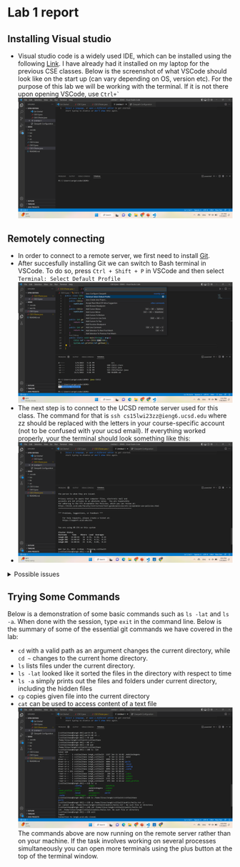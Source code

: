 # Lab 1 report

## Installing Visual studio

* Visual studio code is a widely used IDE, which can be installed using the following [Link](https://code.visualstudio.com/). I have already had it 
installed on my laptop for the previous CSE classes. Below is the screenshot of what VSCode should look like on the start up (can vary depending on OS, version etc).
For the purpose of this lab we will be working with the terminal. If it is not there upon opening VSCode, use `` Ctrl+` ``
![Image](VSCode.png)

## Remotely connecting

* In order to connect to a remote server, we first need to install [Git](https://gitforwindows.org/).
* After succesfully installing Git we can switch to Bash terminal in VSCode. To do so, press `Ctrl + Shift + P` in VSCode and then select `Terminal: Select Default Profile`
![Image](Bash.png)
* The next step is to connect to the UCSD remote server used for this class. The command for that is `ssh cs15lwi23zz@ieng6.ucsd.edu` where zz should be replaced with the letters in your course-specific account (not to be confused with your ucsd email). If everything worked properly, your the terminal should look something like this:
* ![Image](Remote.png)

<details><summary>Possible issues</summary>
<p>
 
 * If it is your fist time connecting to this server, you will see a Privacy notice - simply type yes and press enter.
 * When typing the password for your account in the command prompt, it won't show up on the command line which is done for privacy purposes. Just type your password and press enter.
 * If after you typed in the password it doen't work, wait a few minutes and try again. Also make sure that you replaced zz with the letters in your account (should be a combination of two or three letters). If it still doesn't work, reset the password using the following link: [Link](https://docs.google.com/document/d/1hs7CyQeh-MdUfM9uv99i8tqfneos6Y8bDU0uhn1wqho/edit). Also, when resetting the password select the option to reset it only for the course, not for all of your UCSD related accounts.

</p>
</details>

## Trying Some Commands
Below is a demonstration of some basic commands such as `ls -lat` and `ls -a`. When done with the session, type `exit` in the command line.
Below is the summary of some of the essential git commands we have covered in the lab:
* `cd` with a valid path as an argument changes the current directory, while `cd ~` changes to the current home directory.
* `ls` lists files under the current directory.
* `ls -lat` looked like it sorted the files in the directory with respect to time
* `ls -a` simply prints out the files and folders under current directory, including the hidden files
* `cp` copies given file into the current directory
* `cat` can be used to access content of a text file
![Image](cmd.png)
The commands above are now running on the remote server rather than on your machine. If the task involves working on several processes simultaneously you can open more terminals using the plus button at the top of the terminal window.
